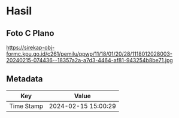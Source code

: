# Hasil

## Foto C Plano

https://sirekap-obj-formc.kpu.go.id/c261/pemilu/ppwp/11/18/01/20/28/1118012028003-20240215-074436--18357a2a-a7d3-4464-af81-943254b8be71.jpg


## Metadata

| Key        | Value               |
| ---------- | ------------------- |
| Time Stamp | 2024-02-15 15:00:29 |



